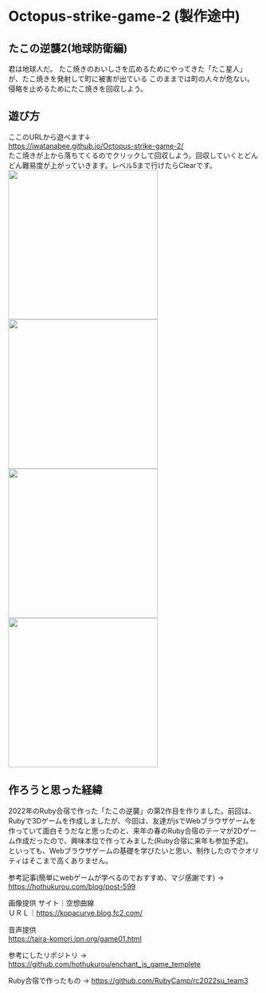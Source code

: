 # Octopus-strike-game-2 (製作途中)

## たこの逆襲2(地球防衛編)
君は地球人だ。
たこ焼きのおいしさを広めるためにやってきた「たこ星人」が、たこ焼きを発射して町に被害が出ている
このままでは町の人々が危ない。侵略を止めるためにたこ焼きを回収しよう。

## 遊び方  
ここのURLから遊べます↓  
https://iwatanabee.github.io/Octopus-strike-game-2/  
たこ焼きが上から落ちてくるのでクリックして回収しよう。回収していくとどんどん難易度が上がっていきます。レベル5まで行けたらClearです。    
<img src="https://user-images.githubusercontent.com/83575309/208451307-bab4c6d9-b856-4473-a273-b903f2e8e356.png" width=300><img src="https://user-images.githubusercontent.com/83575309/208451842-9a64cce3-7a77-4a63-8448-c632ced0165d.png" width=300>  
<img src="https://user-images.githubusercontent.com/83575309/208452030-af752baf-a0bc-4f90-a23a-5444dc52999e.png" width=300><img src="https://user-images.githubusercontent.com/83575309/208451563-d3f408da-6195-4e58-af75-359bd0fe6131.png" width=300>





## 作ろうと思った経緯
2022年のRuby合宿で作った「たこの逆襲」の第2作目を作りました。前回は、Rubyで3Dゲームを作成しましたが、今回は、友達がjsでWebブラウザゲームを作っていて面白そうだなと思ったのと、来年の春のRuby合宿のテーマが2Dゲーム作成だったので、興味本位で作ってみました(Ruby合宿に来年も参加予定)。
といっても、Webブラウザゲームの基礎を学びたいと思い、制作したのでクオリティはそこまで高くありません。


参考記事(簡単にwebゲームが学べるのでおすすめ、マジ感謝です) → https://hothukurou.com/blog/post-599  

画像提供
サイト｜空想曲線  
ＵＲＬ｜https://kopacurve.blog.fc2.com/  

音声提供  
https://taira-komori.jpn.org/game01.html  
  
参考にしたリポジトリ → https://github.com/hothukurou/enchant_js_game_templete  


Ruby合宿で作ったもの → https://github.com/RubyCamp/rc2022su_team3  
